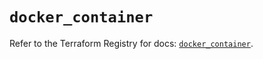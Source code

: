 # `docker_container`

Refer to the Terraform Registry for docs: [`docker_container`](https://registry.terraform.io/providers/kreuzwerker/docker/3.1.2/docs/resources/container).
